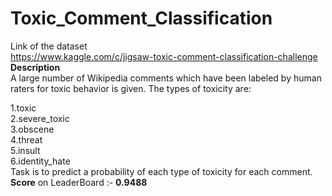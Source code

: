 # Toxic_Comment_Classification
Link of the dataset <br>
https://www.kaggle.com/c/jigsaw-toxic-comment-classification-challenge
<br>
<b>Description</b>
<br>
A large number of Wikipedia comments which have been labeled by human raters for toxic behavior is given. The types of toxicity are:

1.toxic<br>
2.severe_toxic<br>
3.obscene<br>
4.threat<br>
5.insult<br>
6.identity_hate<br>
Task is to predict a probability of each type of toxicity for each comment.<br>
<b>Score</b> on LeaderBoard :- <b>0.9488</b>

